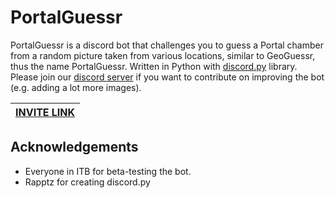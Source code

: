 # PortalGuessr

PortalGuessr is a discord bot that challenges you to guess a Portal chamber from a random picture taken from various locations, similar to GeoGuessr, thus the name PortalGuessr. Written in Python with [discord.py](https://github.com/Rapptz/discord.py) library. Please join our [discord server](https://discord.gg/hHYfnqa6zS) if you want to contribute on improving the bot (e.g. adding a lot more images).

| [INVITE LINK](https://discord.com/api/oauth2/authorize?client_id=1117773586522968105&permissions=2147601472&scope=bot%20applications.commands) |
|:---------------------------------------------------------------------------------------------------------------------------------------------:|

## Acknowledgements

- Everyone in ITB for beta-testing the bot.
- Rapptz for creating discord.py

